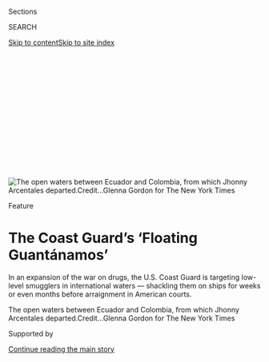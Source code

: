<div id="app">

<div>

<div>

<div>

<div class="NYTAppHideMasthead css-ikk3s8 e1suatyy0">

<div class="section css-133zg39 e1suatyy2">

<div class="css-eph4ug er09x8g0">

<div class="css-6n7j50">

</div>

<span class="css-1dv1kvn">Sections</span>

<div class="css-10488qs">

<span class="css-1dv1kvn">SEARCH</span>

</div>

[Skip to content](#site-content)[Skip to site
index](#site-index)

</div>

<div class="css-10698na e1huz5gh0">

</div>

</div>

</div>

</div>

<div data-aria-hidden="false">

<div id="site-content" data-role="main">

<div>

<div class="css-1aor85t" style="opacity:0.000000001;z-index:-1;visibility:hidden">

<div class="css-1hqnpie">

<div class="css-epjblv">

<span class="css-z6pdnw">The Coast Guard’s ‘Floating
Guantánamos’</span>

</div>

<div class="css-k008qs">

<div class="css-1iwv8en">

<span class="css-18z7m18"></span>

<div>

<div>

</div>

</div>

</div>

<span class="css-1n6z4y">https://nyti.ms/2hOrRGz</span>

<div class="css-1705lsu">

<div class="css-4xjgmj">

<div class="css-4skfbu" data-role="toolbar" data-aria-label="Social Media Share buttons, Save button, and Comments Panel with current comment count" data-testid="share-tools">

  - 
  - 
  - 
  - 
    
    <div class="css-6n7j50">
    
    </div>

  - 
  - 

</div>

</div>

</div>

</div>

</div>

</div>

<div class="css-11qgg8s">

</div>

<div id="fullBleedHeaderContent">

<div class="css-9fsmc8">

![<span class="css-i48y28 e13ogyst0" data-aria-hidden="true">The open
waters between Ecuador and Colombia, from which Jhonny Arcentales
departed.</span><span class="css-ach9cc e1z0qqy90" itemprop="copyrightHolder"><span class="css-1ly73wi e1tej78p0">Credit...</span><span><span>Glenna
Gordon for The New York
Times</span></span></span>](https://static01.graylady3jvrrxbe.onion/images/2017/11/19/magazine/26mag-coastguard1/26mag-coastguard1-articleLarge-v2.jpg?quality=75&auto=webp&disable=upscale)

</div>

<div class="css-1aqq9tq">

Feature

<div class="css-1vkm6nb ehdk2mb0">

# The Coast Guard’s ‘Floating Guantánamos’

</div>

In an expansion of the war on drugs, the U.S. Coast Guard is targeting
low-level smugglers in international waters — shackling them on ships
for weeks or even months before arraignment in American courts.

</div>

<div class="css-nwzfg5 e1gnum310">

<span class="css-1f9pvn2 magazine">The open waters between Ecuador and
Colombia, from which Jhonny Arcentales
departed.</span><span class="css-ach9cc e1z0qqy90" itemprop="copyrightHolder"><span class="css-1ly73wi e1tej78p0">Credit...</span><span><span>Glenna
Gordon for The New York Times</span></span></span>

</div>

<div id="sponsor-wrapper" class="css-1hyfx7x">

<div id="sponsor-slug" class="css-19vbshk">

Supported by

</div>

[Continue reading the main
story](#after-sponsor)

<div id="sponsor" class="ad sponsor-wrapper" style="text-align:center;height:100%;display:block">

</div>

<div id="after-sponsor">

</div>

</div>

<div class="css-1fl1393 e1gnum311">

<div class="css-18e8msd">

<div class="css-vp77d3 epjyd6m0">

<div class="css-1baulvz">

By <span class="css-1baulvz last-byline" itemprop="name">Seth Freed
Wessler</span>

</div>

</div>

  - Nov. 20,
    2017

  - 
    
    <div class="css-4xjgmj">
    
    <div class="css-d8bdto" data-role="toolbar" data-aria-label="Social Media Share buttons, Save button, and Comments Panel with current comment count" data-testid="share-tools">
    
      - 
      - 
      - 
      - 
        
        <div class="css-6n7j50">
        
        </div>
    
      - 
      - 
    
    </div>
    
    </div>

</div>

<div class="css-tk9fsr">

[Leer en
español](https://www.nytimes3xbfgragh.onion/es/2017/11/21/guardia-costera-eeuu-prisiones-alta-mar "Read in Spanish")

</div>

</div>

</div>

<div class="section meteredContent css-1r7ky0e" name="articleBody" itemprop="articleBody">

<div class="css-1fanzo5 StoryBodyCompanionColumn">

<div class="css-53u6y8">

<span class="css-ggqk20 ethc9we0">O</span>n nights when the November
rain poured down and he had not slept at all, Jhonny Arcentales had
visions of dying, of his body being cast into the dark ocean. He would
imagine his wife and their teenage son tossing his clothes into a pit in
a cemetery and gathering at the local church for his funeral. It had
been more than two months since Arcentales, a 40-year-old fisherman from
Ecuador’s central coast, left home, telling his wife he would return in
five days. A cuff clamped onto his ankle kept him shackled to a cable
along the deck of the ship but for the occasional trip, guarded by a
sailor, to defecate into a bucket. Most of the time, he couldn’t move
more than an arm’s length in either direction without jostling the next
shackled man. “The sea used to be freedom,” he told me. But on the ship,
“it was the opposite. Like a prison in the open ocean.”

By day Arcentales would stand against the wall and stare out at the
water, his mind blank one moment, the next racing with thoughts of his
wife and their newborn son. He had not spoken to his family, though he
asked each day to call home. He increasingly felt panicked, fearing his
wife would believe he was dead.

Arcentales has wide muscular shoulders from his 25 years hauling fishing
nets from the sea. But his meals now consisted of a handful of rice and
beans, and he could feel his body shrinking from the undernourishment
and immobility. “The moment we would stand up, we would get nauseated,
our heads would spin,” he recalled. The 20-some prisoners aboard the
vessel — Ecuadorians, Guatemalans and Colombians — would often stand
through the night, their backs aching, their bodies frigid from the wind
and rain, waiting for the morning sun to rise and dry them.

In the first weeks, Arcentales had turned to his friend Carlos Quijije,
another fisherman from the small town of Jaramijó, to calm him. They
were chained side by side, and the 26-year-old would offer some
perspective. “Relax brother, everything is going to work out,”
Arcentales remembered Quijije saying. “They’ll take us to Ecuador, and
we will see our families.” But after two months of being shackled aboard
the ship, Quijije seemed just as despondent. They often thought they
would simply disappear.

</div>

</div>

<div class="css-1fanzo5 StoryBodyCompanionColumn">

<div class="css-53u6y8">

By this time it was November 2014, and in the brick box of a house where
Arcentales lived in Ecuador, Lorena Mendoza, Arcentales’s wife, and
their children were praying together for his return. In Jaramijó, it is
not unheard-of for fishermen to vanish, stranded by a broken motor, shot
by a pirate or shipwrecked in a storm. “I was always worried that we
would never see him again,” she told me. “But he always came home.” This
time Mendoza was certain she would receive a call to collect
Arcentales’s waterlogged body from the docks.

Mendoza had no way of knowing that her husband was still alive. He had
departed Jaramijó because his family needed money so desperately that he
had accepted a job smuggling cocaine off the coast of Ecuador. But deep
in the Pacific, Arcentales and the other fishermen he traveled with were
stopped not by pirates or vigilantes but by the United States Coast
Guard, deployed more than 2,000 miles from U.S. shores to trawl for
Andean cocaine. Over the past six years, more than 2,700 men like
Arcentales have been taken from boats suspected of smuggling Colombian
cocaine to Central America, to be carried around the ocean for weeks or
months as the American ships continue their patrols. These
fishermen-turned-smugglers are caught in international waters, or in
foreign seas, and often have little or no understanding of where the
drugs aboard their boats are ultimately bound. Yet nearly all of these
boatmen are now carted from the Pacific and delivered to the United
States to face criminal charges here, in what amounts to a vast
extraterritorial exertion of American legal might.

**The U.S. Coast Guard never intended** to operate a fleet of “floating
Guantánamos,” as a former Coast Guard lawyer put it to me in May. The
Coast Guard has a humanitarian public image, celebrated in local
newspapers for rescuing pleasure boaters off Montauk or hurricane
survivors in Florida. But as the lone branch of the military that serves
as a law-enforcement agency, the 227-year-old service has also long been
in the business of interdicting contraband, from Chinese opium smugglers
to Prohibition rumrunners. For centuries, Coast Guard operations waited
to arrest smugglers once they crossed into U.S. territorial waters.
Then, in the 1970s, as marijuana trafficking ballooned on the route from
Colombia into the Caribbean before arriving in the United States,
Justice Department officials argued to Congress that current U.S. law
constrained law enforcement’s ability to punish drug smugglers caught on
the high seas. While the Coast Guard, then a branch of the Department of
Transportation, could chase smugglers into the Caribbean, Justice
Department lawyers could rarely hold smugglers caught in the legal gray
zone of international waters criminally liable in U.S. courts.

</div>

</div>

<div class="css-79elbk" data-testid="photoviewer-wrapper">

<div class="css-z3e15g" data-testid="photoviewer-wrapper-hidden">

</div>

<div class="css-1a48zt4 ehw59r15" data-testid="photoviewer-children">

![<span class="css-i48y28 e13ogyst0" data-aria-hidden="true">San
Lorenzo, Ecuador, near Jhonny’s departure
point.</span><span class="css-ach9cc e1z0qqy90" itemprop="copyrightHolder"><span class="css-1ly73wi e1tej78p0">Credit...</span><span>Glenna
Gordon for The New York
Times</span></span>](https://static01.graylady3jvrrxbe.onion/images/2017/11/19/magazine/26mag-coastguard2/26mag-coastguard2-articleLarge-v2.jpg?quality=75&auto=webp&disable=upscale)

</div>

</div>

<div class="css-1fanzo5 StoryBodyCompanionColumn">

<div class="css-53u6y8">

Congress responded by passing a set of laws, including the 1986 Maritime
Drug Law Enforcement Act, that defined drug smuggling in international
waters as a crime against the United States, even when there was no
proof that the drugs, often carried on foreign boats, were bound for the
United States. The Coast Guard was conscripted as the agency empowered
to seek out suspected smugglers and bring them to American courts.

</div>

</div>

<div class="css-1fanzo5 StoryBodyCompanionColumn">

<div class="css-53u6y8">

In the 1990s and through the 2000s, maritime detentions averaged around
200 a year. Then in 2012, the Department of Defense’s Southern Command,
tasked with leading the war on drugs in the Americas, launched a
multinational military campaign called Operation Martillo, or “hammer.”
The goal was to shut down smuggling routes in the waters between South
and Central America, stopping large shipments of cocaine carried on
speedboats thousands of miles from the United States, long before they
could be broken down and carried over land into Mexico and then into the
United States. In 2016, under the Southern Command’s strategy, the Coast
Guard, with intermittent help from the U.S. Navy and international
partners, detained 585 suspected drug smugglers, mostly in international
waters. That year, 80 percent of these men were taken to the United
States to face criminal charges, up from a third of detainees in 2012.
In the 12 months that ended in September 2017, the Coast Guard captured
more than 700 suspects and chained them aboard American ships.

Over the last year, I’ve interviewed seven former Coast Guard detainees,
some of whom are still in American federal prison, and received detailed
letters, some with pencil renderings of the detention ships, from a
dozen others. Most of these men remain confounded by their capture by
the Americans, dubious that U.S. officials had the authority to arrest
them and to lock them in prison. But it is the memory of their surreal
imprisonment at sea that these men say most torments them. Together with
thousands of pages of court records and interviews with current and
former Coast Guard officers, these detainees paint a grim picture of the
conditions of their extended capture on ships deployed in the
extraterritorial war on drugs.

Their protracted detention is justified by Coast Guard officials and
federal prosecutors alike, who argue that suspects like Arcentales are
not formally under arrest when the Coast Guard detains them. While on
board, they’re not read Miranda rights, not appointed lawyers, not
allowed to contact their consulate or their families. They don’t appear
to benefit from federal rules of criminal procedure that require that
criminal suspects arrested outside the United States be presented before
a judge “without unnecessary delay.” It is as if their rights are in
suspension during their capture at sea. “It’s hard-wired into the Coast
Guard’s minds,” says Eugene R. Fidell, a former Coast Guard lawyer who
teaches at Yale Law School, “that usual law enforcement constraints
don’t apply.”

The increased detentions and the domestic prosecutions of
extraterritorial activity were ushered in largely under the watch of
Gen. John Kelly, who from 2012 to 2016 served as the head of the
Southern Command and is now the White House chief of staff. He has long
championed the idea that drug smuggling and the drug-related violence in
Central America poses what he has called an “existential” threat to the
United States and that to protect the homeland, American law enforcement
must reach beyond U.S. borders. This April, during his brief tenure as
Trump’s secretary of Homeland Security, which now oversees the Coast
Guard, Kelly gave a lecture at George Washington University. “We are a
nation under attack” from transnational criminal networks, he told the
audience. “The more we push our borders out, the safer our homeland will
be,” he said. “That includes Coast Guard drug interdictions at sea.”
Asked about the detainments, a White House spokesperson said, “Under
General Kelly’s command, U.S. personnel treated detainees humanely and
followed applicable laws.” The spokesperson declined to comment further.

**Like most men** he grew up with in Jaramijó, Arcentales began fishing
as a teenager and never stopped. He often worked with Quijije, who lived
with his wife, daughter and his wife’s family in a two-room house just
up the hill from Arcentales. After working on their boss’s skiff, they
would meet up and talk for hours about their children and their plans to
someday buy a boat of their own.

Arcentales never had much money. The $6,000 he could hope to make a
year, on the skiff and working on tuna ships for a month or two at a
time, does not stretch far in Ecuador’s economy. The house where he and
Mendoza lived was just a single room for their family of nine: their
teenage son, Enrique; Mendoza’s two older daughters from a previous
marriage, Nelly and Juliana, who have three children between them; and
Nelly’s husband, Wladimir Jaramillo. They all slept on fraying
mattresses, sharing a single toilet. When it rained, the roof leaked and
muddy water trickled through the
door.

</div>

</div>

<div style="max-width:100%;margin:0 auto">

<div class="css-17dprlf" data-id="100000005559384" data-slug="26mag-coastguard-pullquote1" style="max-width:300px">

</div>

</div>

<div class="css-1fanzo5 StoryBodyCompanionColumn">

<div class="css-53u6y8">

The thrum of anxiety about money became an alarm in 2014 when Mendoza
unexpectedly became pregnant at 43. A doctor prescribed bed rest. Too
worried to be out at sea for long, Arcentales worked less. That July,
Mendoza gave birth to a boy they named Ismael. The household had grown
to 10. It would be more than two months before his next fishing trip,
and Arcentales could not escape the nagging sense of failure. “I would
lie some nights in bed, asking myself, ‘Am I going to live my entire
life in a hut that is close to falling apart?’ ” he said. “ ‘What will I
leave my children?’ ”

</div>

</div>

<div class="css-1fanzo5 StoryBodyCompanionColumn">

<div class="css-53u6y8">

On the morning of Sept. 5, after a very bad night of sleep, Arcentales
left Mendoza and their children. “Viejita,” he told her, “don’t worry,
everything will be O.K.” A fisherman Arcentales had known for years had
been soliciting Arcentales for two years to accept a cocaine smuggling
job. Arcentales always refused. But when he left home that September
morning, Arcentales went looking for that man. Ecuador is a secondary
shipment point for Colombian drug-smuggling groups who work increasingly
for Mexican cartels, and in Jaramijó, recruiters, called
*enganchadores*, those who “hook,” have become fixtures. Residents of
the town have watched as their neighbors return from what they say were
fishing trips, then buy cars or fix up their homes. Residents call the
trip “*la vuelta*,” which means, aspirationally, “round trip.” The
fisherman told Arcentales that he would earn $2,000 up front, and then
$20,000 apiece for him and his partner upon their return. It was as much
as Arcentales could expect to earn in three or four years. If Quijije
joined him, they could finally buy their boat.

The next evening, he and Quijije met another man in San Lorenzo, near
the Colombian border. The man led them to a skiff, gave Arcentales a GPS
tracker and instructed the pair to meet another boat at a location 50
nautical miles away. There, he said, they would collect 100 kilos of
cocaine, split in four packages, and the coordinates for another vessel
less than a day’s trip away where they would drop off the drugs and then
be done. But when they arrived at the location to retrieve the drugs,
they were instead given 440 kilos of cocaine and joined by a baby-faced
Colombian in his early 20s named Jair Guevara Payan, paid to watch the
drugs. Payan led Arcentales and Quijije on a five-day voyage, 1,100
miles to the north, farther than either man had ever ventured.
Arcentales considered refusing to go, but he knew there was no real
choice now that they were at sea. “We had been screwed,” he told me.

When Arcentales, Quijije and Payan finally arrived at their final
coordinates, 145 miles off the coast of Guatemala, a small white
speedboat motored toward them, then another, each manned by two
Guatemalan men. Together, the men offloaded the drugs onto one of the
boats, and Payan motored away on it with a pair of Guatemalan brothers.
Arcentales and Quijije were told to step into the second boat, a skiff
called the Yeny Arg, manned by the two other Guatemalans, Giezi Zamora,
a mechanic, and Hector Castillo, a fisherman. The four of them headed
for shore, and Arcentales let his senses dull for the first time since
he had set out. “We are free,” he thought to himself, and nearly fell
asleep.

But a U.S. Navy patrol airplane had been tracking the Guatemalan boats
since the morning. The plane’s crew had watched the men step into the
arriving boats and the Southern Command had contacted the Coast Guard.
Soon, Arcentales spotted a white military ship, then a speedboat with
five officers aboard racing toward them. The officers ordered Arcentales
and the others not to move, and the men raised their hands in the air.

When boats are not registered to a country or flying a country’s flag,
they are considered stateless, and maritime laws allow U.S. officials to
board. Hundreds of these unmarked boats depart from Ecuador and Colombia
each year. But the Yeny Arg was registered in Guatemala, so federal
officials contacted their Guatemalan counterparts to gain permission,
under a bilateral agreement, to board and conduct a search. U.S.
authorities have some 40 agreements with countries around the world to
gain access to foreign vessels. For some countries, U.S. prosecution
removes a burden from their own legal systems; with other countries, the
U.S. has exerted pressure on governments to forge such agreements.
Countries in the Americas and the Caribbean have generally allowed U.S.
officials to board and search ships that bear their flags.

For several hours, the Coast Guard officers searched the Yeny Arg. By
midafternoon, Arcentales, Quijije and the two Guatamalans were moved to
the Coast Guard speedboat, and were delivered to the Coast Guard ship.
On board, they had mug shots taken. Less than 12 hours later, the men
were moved to a Coast Guard ship called the Boutwell, a 378-foot,
46-year-old cutter with a crew of 160. Payan and the Guatemalan brothers
were already
onboard.

</div>

</div>

<div class="css-79elbk" data-testid="photoviewer-wrapper">

<div class="css-z3e15g" data-testid="photoviewer-wrapper-hidden">

</div>

<div class="css-1a48zt4 ehw59r15" data-testid="photoviewer-children">

<div class="css-1xdhyk6 erfvjey0">

<span class="css-1ly73wi e1tej78p0">Image</span>

<div class="css-zjzyr8">

<div data-testid="lazyimage-container" style="height:257.77777777777777px">

</div>

</div>

</div>

<span class="css-i48y28 e13ogyst0" data-aria-hidden="true">Jhonny’s
wife, Lorena Mendoza, with a note Jhonny sent her from
America.</span><span class="css-ach9cc e1z0qqy90" itemprop="copyrightHolder"><span class="css-1ly73wi e1tej78p0">Credit...</span><span>Glenna
Gordon for The New York Times</span></span>

</div>

</div>

<div class="css-1fanzo5 StoryBodyCompanionColumn">

<div class="css-53u6y8">

The men were not told where they would be taken nor allowed to call
their families. Officials told them to strip down and change into papery
white Tyvek jump suits, and then guards led them up a flight of stairs
above the deck and into a hangar. Arcentales felt a cuff close around
his ankle. He and Quijije looked at each other, and then at their
ankles, which, he said, were now attached to the floor by short chains.
Thin rubber mats would serve as their beds. “A deep sadness came over
me,” Arcentales said. “Right there my life changed.”

**On the Boutwell,** Arcentales and the other men began asking the
guards where they were being taken. One Spanish-speaking guard explained
to the men that American officials were coordinating with officials from
his country to arrange a transfer. The guard, Arcentales said, told him
they would be on land in five days. Several nights passed on the
Boutwell. Then, as the sun rose on the fifth day, the men spotted land.
They could make out a volcano, then a port — the topology of Central
America. “We thought we were going back to our country,” Arcentales
said. “We thought they were going to hand us over to migration.
Migration or the Ecuadorean consulate.”

But as they approached land, a guard showed up with a plastic bucket to
use as a toilet. An officer closed the doors of the hangar where they
were held. Through small holes in the wall, they could see people
walking on the docks. The Guatemalans recognized a port called Acajutla.
An hour passed, then four, then eight. When the narrow beams of light
that had shone through the holes in the hangar wall faded, they felt the
Boutwell move. The boat’s engines roared, and a guard threw open the
doors: The sun was setting, and the men were back at sea. For 30
minutes, an hour maybe, they sat in silence, watching the water and the
sky become dark, their minds turning to their families. That night,
Arcentales and Castillo, the Guatemalan fisherman, both cried, their
chests heaving as the other men looked out at the sea.

When the sun rose the next morning, the men took notice of each other
not as they had before, as accidental fellow prisoners, but as
longer-term companions. Castillo, who was just shy of 24, asked
Arcentales, whom he called “Don Jhonny” out of his respect for his age,
about his family. They learned that Zamora, Quijije and Arcentales were
fathers of newborns, or had a child on the way. “We would talk of our
young kids,” Arcentales said about conversations the men had. “And then
there were days when I would not say a word. I would just stay in my
mind thinking of my kids, my baby, my failure.” They had all accepted
what they thought was the remote risk of arrest in order to provide for
their family. Castillo said that he had already taken *la vuelta* two
weeks before. It had been relatively easy, so he’d taken another. “You
start to think you can get away with it,” Castillo told me.

Coast Guard and Southern Command officials, including John Kelly, have
argued that if the agency had more ships to deploy, it could interdict
four times as much cocaine. “Because of asset shortfalls, we’re unable
to get after 74 percent of suspected maritime drug smuggling,” Kelly
said at a Senate Armed Services Committee hearing in 2014. “I simply sit
and watch it go by.” Colombian cocaine production is again on the rise,
and while the Coast Guard says it has seized nearly half a million
pounds of cocaine over the past year, agency officials have warned as
recently as this September that they need more resources to stop the
flow.

Government officials say intelligence gained from small-time boatmen is
key to investigating and dismantling larger transnational criminal
networks. The Coast Guard has claimed that between 2002 and 2011, cases
against these maritime smugglers helped the government secure
three-quarters of its extraditions of Colombian drug kingpins.
Affidavits filed more recently in criminal cases against three Mexican
and Central American drug leaders, including the notorious cartel leader
El Chapo, have noted boat interdictions as small points in larger
constellations of evidence. By linking kingpins to boats, prosecutors
can add maritime smuggling to the list of charges against them. But the
fishermen caught aboard these small smuggling boats, many detained on
their first or second run, often have access to mere fragments of
information about the people they’re working for. For the most part, men
like Arcentales barely know the identity of their recruiter, sometimes
just a first name or moniker, and nothing more. “They are not key
widgets in this process,” said Bruce Bagley, a leading scholar on drug
smuggling and a professor of political science at the University of
Miami. By prosecuting them, he added, “you don’t slow down the broader
operations.”

</div>

</div>

<div class="css-1fanzo5 StoryBodyCompanionColumn">

<div class="css-53u6y8">

**On Oct. 6,** 25 days after the men were caught, the Boutwell returned
to its home port in San Diego. The crew of the ship lined up for photos
on the deck behind bales of cocaine wrapped in black tarps, collected
from 14 smuggling boats, including, presumably, Payan’s, and worth,
according to the Coast Guard, more than $400
million.

</div>

</div>

<div style="max-width:100%;margin:0 auto">

<div class="css-17dprlf" data-id="100000005559385" data-slug="26mag-coastguard-pullquote2" style="max-width:300px">

</div>

</div>

<div class="css-1fanzo5 StoryBodyCompanionColumn">

<div class="css-53u6y8">

The cocaine made land long before the detainees. For 44 more days,
Arcentales, Quijije, Payan and the Guatemalans were transferred from one
ship to the next, passing a week or 10 days on one, a few days on
another, always chained to the decks. “I remember one time I asked the
nurse officer if he could do me a favor,” Payan wrote later in a letter,
“just shoot me and kill me, I would appreciate, because I cannot take
this anymore.” As day after mind-numbing day dragged on, hunger began to
rival their families as their central preoccupation. Food logs from
Coast Guard ships and testimony from Coast Guard officers show that on
some ships, detainees’ meals consisted of only small portions of black
beans and rice, on occasion with a bit of spinach or chicken. Arcentales
says that he learned to eat slowly, to fool his mind into thinking the
plate contained more than it did. The men watched the guards discard
their unfinished meals into trash bags hanging nearby and devised a
plan. “Someone would ask to be taken to the restroom so that we could
try to reach the trash and take the food,” Quijije said in testimony.
They would pass a piece of leftover chicken down the line, each detainee
taking a bite and handing it to the next, until the bone was picked
clean. After more than two months of detention, Arcentales says, he had
lost 20 pounds; Payan says he lost 50. Time began to warp for them. “We
could no longer endure living in such conditions for that prolonged
period of time,” Arcentales wrote later in a letter. “It did not matter
to us where they would leave us; we were desperate to communicate with
our family.” The Coast Guard and the Department of Justice maintain that
all detainees are treated humanely and with accordance to the law. The
Coast Guard adds that it shackles detainees and conceals them while in
port for their own safety and the safety of the crew.

The Coast Guard does not have discretion over where and when to transfer
drug-interdiction detainees. Those decisions are made by the Department
of Justice, the D.E.A. and federal prosecutors with information from the
Coast Guard. Coast Guard officers I spoke to, one of whom was disturbed
enough to call the vessels “boat prisons,” say they want detainees
removed far more rapidly from their ships, which they acknowledge were
never designed to serve as detention centers. Drug Enforcement
Administration agents say in court filings that rapid transfers to U.S.
soil are logistically impossible, with few countries allowing airport
transfers and a shortage of available D.E.A. flights. The Coast Guard
says the agency patrols six million square miles, which creates
“logistical and transportation challenges.”

But there’s evidence in those court filings that budgetary
considerations may also add to the delays. In 2015, a Southern Command
official suggested in an email to a D.E.A. agent who was handling a
Coast Guard detainee transfer that the agency “may save costs to the
taxpayers” when weighing the benefits of one route back versus another.
In an April 2017 brief in a separate case, the government argued that
pulling a cutter from normal drug-smuggling patrol to hasten a detainee
transfer would be a “considerable waste of government resources and
time.”

Coast Guard ships and frigates on loan from the Navy instead slowly fill
up their hangars or decks, waiting to unload detainees when port calls
can be arranged with foreign officials and flights arranged with the
D.E.A. Other detainees are simply kept aboard cutters as they make trips
back to San Diego or through the Panama Canal on the way to East Coast
ports. No matter the route, federal judges have repeatedly waived normal
protections against extended prearraignment detention, accepting the
government’s claims that transferring detainees from the Pacific is too
logistically complex to allow for a speedy appearance before a judge.
And so over the years federal judges have allowed for progressively
longer periods of detainment: five days in the Caribbean in 1985; then
11 in 2006; in 2012, 19 days in the Pacific. Average detention time is
now 18 days. An official told me that men have been held up to 90 days.

Maritime- and human-rights-law scholars caution that the delayed periods
of detention employed by the United States in its antidrug campaign run
counter to international human rights norms. “In a European context,
what the U.S. does would not meet the standard,” says Efthymios
Papastavridis, a maritime-law scholar at Oxford University. “It would
have to be measured against human rights and due-process law and this
would be unlikely to pass the test.”

</div>

</div>

<div class="css-1fanzo5 StoryBodyCompanionColumn">

<div class="css-53u6y8">

But Melanie Reid, a former federal prosecutor in the Department of
Justice’s Dangerous Narcotics division, said the department’s position
was that “the clock does not start ticking, in the procedural sense,
until these people get to the United States and are arrested.” A senior
Coast Guard lawyer wrote in a 2016 paper on maritime enforcement and
human rights that “no remedy for these delays is generally available to
defendants.”

**On Nov. 21,** 77 days after her husband left on his *vuelta*, Lorena
Mendoza walked with her newborn in a stroller from Jaramijó to the
nearby port city of Manta as part of a procession of the Virgen de
Montserrat. Amid a crowd of thousands of people who had packed into the
streets with brass bands, she prayed for her husband, imagining what her
life would be like if he was really
dead.

</div>

</div>

<div class="css-79elbk" data-testid="photoviewer-wrapper">

<div class="css-z3e15g" data-testid="photoviewer-wrapper-hidden">

</div>

<div class="css-1a48zt4 ehw59r15" data-testid="photoviewer-children">

<div class="css-1xdhyk6 erfvjey0">

<span class="css-1ly73wi e1tej78p0">Image</span>

<div class="css-zjzyr8">

<div data-testid="lazyimage-container" style="height:257.77777777777777px">

</div>

</div>

</div>

<span class="css-i48y28 e13ogyst0" data-aria-hidden="true">Ismael, age
3, son of Jhonny and Lorena. He was born just before Jhonny left
Jaramijó.</span><span class="css-ach9cc e1z0qqy90" itemprop="copyrightHolder"><span class="css-1ly73wi e1tej78p0">Credit...</span><span>Glenna
Gordon for The New York Times</span></span>

</div>

</div>

<div class="css-1fanzo5 StoryBodyCompanionColumn">

<div class="css-53u6y8">

When she returned home, Mendoza saw that she had missed a series of
phone calls from the United States. At 11 the next morning the phone
rang again. “I am here,” Arcentales said. “I am alive.” Mendoza cried,
overcome by a great swell of relief. “Thank God I can hear my family
again, thank God you are all O.K.,” Arcentales said.

Several days before, the American ship had taken yet another trip to
port, this time on the coast of Panama. This time the detainees were
told to stand up. Guards unlocked their ankle cuffs and led them off the
ship. He would see his family soon, Arcentales thought. Then he heard a
guard announce: “Gentlemen, D.E.A. agents are waiting for you outside.
You are going to the United States.”

Unlike domestic arrests, which stipulate that defendants be charged in
the jurisdiction of their crime, maritime smugglers can be prosecuted
anywhere, as long as it’s the first place they land or in the District
of Columbia. American law-enforcement officials have developed a clear
preference for prosecuting maritime smuggling cases in Florida, where
federal agencies have set up interagency drug-task forces and
prosecutors have expertise on maritime drug cases. Trying these cases in
Florida may have made practical sense in the 1980s and even the 1990s,
when the bulk of maritime interdictions took place in the Caribbean. But
now that sea smuggling has shifted significantly to the Pacific, the
desire to prosecute defendants in Florida’s federal courts has arguably
played a role in the increasingly prolonged maritime detentions.

One reason few trials have moved to the West Coast may be that the Ninth
Circuit Court of Appeals, which covers California, has placed a
significant limit on the reach of the U.S. Coast Guard. Unlike courts on
the East Coast, the Ninth Circuit requires federal prosecutors to prove
that drugs discovered on foreign-registered boats were actually bound
for the United States. That decision, in 1994, returned the legal
framework in California to something more like the one that existed
nationally in the 1980s. Prosecuting smugglers found aboard a
foreign-flagged ship without proving their cargo was intended for U.S.
markets, the court found, violates Fifth Amendment due-process
protections. “We try not to bring these cases to the Ninth Circuit,”
said Aaron Casavant, a Coast Guard lawyer who until 2014 provided legal
guidance to the service’s law-enforcement operations and recently wrote
a law-review article defending the legal basis of extraterritorial drug
enforcement. Casavant points to the fact that there are more lawyers and
judges with maritime experience in Florida. But the Justice Department
would likely lose a case like Arcentales’s in the Ninth Circuit, where
there is a burden of proof. The majority of these cases are tried in the
11th Circuit in Florida, where no such burden exists.

</div>

</div>

<div class="css-1fanzo5 StoryBodyCompanionColumn">

<div class="css-53u6y8">

Orlando do Campo, a private defense lawyer in Miami, has been assigned
by the courts to handle 23 cases of maritime smuggling. “It’s like a
nature documentary where you see the hawk grab the fish out of water,
and the fish is there saying, ‘What the hell am I doing in the air?’ ”
do Campo said. “For them that’s Florida. ‘A few weeks ago, I was in
Ecuador, then I went into the middle of the Pacific and now I’m here?’
It’s entirely surreal.”

Arcentales, Quijije, Payan and the four Guatemalans were put on a flight
to Florida. On Nov. 19, they were formally arrested. Arcentales says he
told a federal agent all he knew about the operation. “But the truth
is,” Arcentales told me, “I don’t know anything about it at all.” At
least one other man in the group of seven talked to investigators, too,
providing all the information he had: the route he’d taken and the last
name of the *enganchador* who’d hired him. All seven accepted plea
agreements. No motions were filed challenging the conditions of their
extended detentions.

Such motions, in the rare instances when defense lawyers file them, have
little effect. Lawyers for three men whose detention overlapped on a
cutter with Arcentales petitioned a federal court to throw out their
indictments for “outrageous government conduct.” The judge said he was
troubled by detainees’ accounts of “inadequate nutrition, weight loss,
lack of privacy for toilet use and lack of sufficient protection from
the elements.” Even so, he said, the “inhumane treatment” had not been
used “in an effort to secure an indictment,” so he could not dismiss
this indictment. “This is not to say that such treatment of detainees is
condoned by this court,” he added. “Far from
it.”

</div>

</div>

<div class="css-79elbk" data-testid="photoviewer-wrapper">

<div class="css-z3e15g" data-testid="photoviewer-wrapper-hidden">

</div>

<div class="css-1a48zt4 ehw59r15" data-testid="photoviewer-children">

<div class="css-1xdhyk6 erfvjey0">

<span class="css-1ly73wi e1tej78p0">Image</span>

<div class="css-zjzyr8">

<div data-testid="lazyimage-container" style="height:257.77777777777777px">

</div>

</div>

</div>

<span class="css-ach9cc e1z0qqy90" itemprop="copyrightHolder"><span class="css-1ly73wi e1tej78p0">Credit...</span><span>Glenna
Gordon for The New York Times</span></span>

</div>

</div>

<div class="css-1fanzo5 StoryBodyCompanionColumn">

<div class="css-53u6y8">

On July 2, 2015, Arcentales and Castillo were taken to court for a
sentencing hearing. In testimony before Congress this year, John Kelly
attested that “suspects from these cases divulge information during
prosecution and sentencing that is critical to indicting, extraditing
and convicting drug-cartel leadership and dismantling their
sophisticated networks.” But the judge presiding in the Arcentales case,
Virginia Hernandez Covington, made it clear that the two men were of
little use. “They are just trying to do it to make some money for their
family,” Covington said in court. “The higher up you are, the more
information you have. You’re more culpable. But you have more
information.” She continued, “The lower level folks have less
information to bargain with.” But defendants charged under the Maritime
Drug Law Enforcement Act, even mules like Arcentales, are rarely
provided reduced sentences on mandatory minimums, as a suspect caught on
U.S. shores with the same quantities of drugs might be. Covington
sentenced Arcentales to 10 years in federal prison and Castillo to just
over 11.

**When I met Arcentales** for the first time at the Fort Dix federal
prison in New Jersey in late 2016, his face had been transformed from
the angular, gaunt one I’d seen in mug shots taken by jail officials
shortly after his arrival in Florida. He appeared to have gained back
the weight he’d lost at sea. We sat beside each other in the visitation
room, set up like an airport waiting area, and talked in Spanish amid
the drone of mothers and wives speaking in English to their incarcerated
loved ones. Speaking slowly and precisely, he told me he had never
considered before he was charged that by smuggling drugs he might be
committing a crime against the United States. He wondered repeatedly why
the United States would not let him serve his time in Ecuador. At least
then he would have contact with his family, beyond a time-limited call
every few weeks. He thinks about them constantly. And of the Coast Guard
cutters he was detained on.

“I had a terrible nightmare about the chains,” Arcentales told me in the
visitation room. “I would wake up feeling the chains digging into my
ankle and jerk my leg thinking I was shackled, and feel my leg free and
be relieved that I was not chained there on the boat. I would wake up
sweating; almost crying, thinking I was still chained. Over time it
passes. But a thing like this, it never leaves you.”

</div>

</div>

<div class="css-1fanzo5 StoryBodyCompanionColumn">

<div class="css-53u6y8">

In the home that Arcentales had left behind, life is no less destitute
than when he departed. Two weeks after Arcentales arrived in Florida,
Mendoza opened a store in what was once their small sitting area, but it
was a good day if it brought in $15. When I met her in Jaramijó, Mendoza
welcomed me warmly into her home, which is crowded with her children and
grandchildren and a flow of customers who step inside to buy diapers,
plantains or cheese.

Both Mendoza and Arcentales assumed that his fate, now widely known in
the community, would serve as a warning for those being approached by
the *enganchadores*. In April at Fort Dix, Arcentales told me that if he
could he “would tell everyone not to go, never take *la vuelta*\!” But
the *vueltas* have only increased since Arcentales went to prison. In
April 2016, a catastrophic earthquake struck the Ecuadorean coast. Whole
blocks in Jaramijó were leveled, leaving thousands homeless. Fishing
boats and storage and canning operations were destroyed. Blue tents,
supplied by the Chinese government as emergency shelters, remained a
year later on the edge of the cliff that rises over the town’s now quiet
docks.

The quake sent a flood of the unemployed, including impoverished
fishermen, in search of smuggling jobs. In late 2016, Mendoza’s
son-in-law Wladimir, who had been living in her house, disappeared. The
young man had worked selling *morocho*, a homemade sweet corn drink, on
the street ever since he hurt his back unloading fish in Manta. But that
brought in only a few dollars a day, and he’d been telling his wife,
Nelly, that he was thinking of taking *la vuelta*. Wladimir had never
fished a day in his life, Nelly told me, and she never believed he would
take the job. But in December 2016, Wladimir said he was going to the
store and never came back. For six weeks, Nelly worried constantly about
her husband, asking in Facebook messages if I could check to see if he
was in a U.S. prison. In early February, one week before I arrived in
Jaramijó, Wladimir called Nelly from a jail in Florida. A Coast Guard
ship had detained him in the Pacific Ocean.

Wladimir’s court-appointed lawyer, Joaquin Mendez, argued in a federal
court in Florida that the 31-day delay between his interdiction and his
delivery to court in the United States was a violation of federal
statutes requiring that defendants be arraigned within 30 days. “The
Coast Guard made a calculated determination to continue on with their
interdiction, to keep these individuals in the conditions that they
were, while they’re going about doing their business,” Mendez told Judge
James I. Cohn.

For what may have been the first time in federal court, Cohn dismissed
the indictment against Wladimir because of the delay. “If government’s
argument is taken to its logical extreme, an individual could be
detained indefinitely for a federal crime as long as the government did
not file a formal complaint,” Cohn said in court. But he threw the case
out “without prejudice” — a small embarrassment for federal attorneys,
yet one that allowed them to file a new complaint. In late August,
Wladimir was sentenced to 10 years.

In Ecuador, government officials have publicly warned fishermen to
refuse offers from *enganchadores*. Yet men are still making the trip,
many traveling directly into the Coast Guard’s net. I met more than 20
families in Jaramijó and other towns who have lost men. A frail woman I
met in her thatch home told me her oldest son, a fisherman, barely an
adult himself, had provided the family its only source of income. Three
months after the earthquake, the fish market stalls were still
decimated, and only about a third of fishermen were working. He’d
followed the flow of men out onto the high seas.

One evening in February, after the arrests of Arcentales and Wladmir, I
sat with Mendoza under a pomegranate tree in the mud-rutted driveway
outside Mendoza’s house. A group of her neighbors and relatives gather
there most nights as the sun falls and the air cools. While we talked, a
man carrying two gleaming swordfish walked by and waved. One of the men
who lay in a hammock told me that the passing fisherman had recently
taken *la vuelta.* Lorena pointed up the street to a new car parked
against the curb. It had been purchased with *vuelta* money. As we
talked, a young relative of Mendoza’s, who had until then lay quietly in
a hammock, told me that he was thinking hard about taking a job, too. “I
know it’s only about a 50 percent chance I’ll make it back,” he said. “I
know what happened to Jhonny.”

</div>

</div>

</div>

<div>

</div>

<div>

</div>

<div>

</div>

<div>

<div id="bottom-wrapper" class="css-1ede5it">

<div id="bottom-slug" class="css-l9onyx">

Advertisement

</div>

[Continue reading the main
story](#after-bottom)

<div id="bottom" class="ad bottom-wrapper" style="text-align:center;height:100%;display:block;min-height:90px">

</div>

<div id="after-bottom">

</div>

</div>

</div>

</div>

</div>

## Site Index

<div>

</div>

## Site Information Navigation

  - [© <span>2020</span> <span>The New York Times
    Company</span>](https://help.nytimes3xbfgragh.onion/hc/en-us/articles/115014792127-Copyright-notice)

<!-- end list -->

  - [NYTCo](https://www.nytco.com/)
  - [Contact
    Us](https://help.nytimes3xbfgragh.onion/hc/en-us/articles/115015385887-Contact-Us)
  - [Work with us](https://www.nytco.com/careers/)
  - [Advertise](https://nytmediakit.com/)
  - [T Brand Studio](http://www.tbrandstudio.com/)
  - [Your Ad
    Choices](https://www.nytimes3xbfgragh.onion/privacy/cookie-policy#how-do-i-manage-trackers)
  - [Privacy](https://www.nytimes3xbfgragh.onion/privacy)
  - [Terms of
    Service](https://help.nytimes3xbfgragh.onion/hc/en-us/articles/115014893428-Terms-of-service)
  - [Terms of
    Sale](https://help.nytimes3xbfgragh.onion/hc/en-us/articles/115014893968-Terms-of-sale)
  - [Site
    Map](https://spiderbites.nytimes3xbfgragh.onion)
  - [Help](https://help.nytimes3xbfgragh.onion/hc/en-us)
  - [Subscriptions](https://www.nytimes3xbfgragh.onion/subscription?campaignId=37WXW)

</div>

</div>

</div>

</div>
